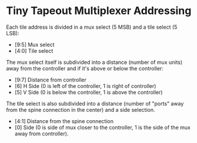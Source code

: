 # Tiny Tapeout Multiplexer Addressing

Each tile address is divided in a mux select (5 MSB) and a tile select (5 LSB):

- [9:5] Mux select
- [4:0] Tile select

The mux select itself is subdivided into a distance (number of mux units) away from the controller and if it's above or below the controller:

- [9:7] Distance from controller
- [6] H Side (0 is left of the controller, 1 is right of controller)
- [5] V Side (0 is below the controller, 1 is above the controller)

The tile select is also subdivided into a distance (number of "ports" away from the spine connection in the center) and a side selection.

- [4:1] Distance from the spine connection
- [0] Side (0 is side of mux closer to the controller, 1 is the side of the mux away from controller).
